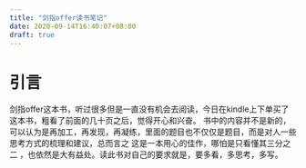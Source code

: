 ```yaml
---
title: "剑指offer读书笔记"
date: 2020-09-14T16:40:07+08:00
draft: true
---
```


# 引言

剑指offer这本书，听过很多但是一直没有机会去阅读，今日在kindle上下单买了这本书，粗看了前面的几十页之后，觉得开心和兴奋。
书中的内容并不是新的，可以认为是再加工，再发现，再凝练，里面的题目也不仅仅是题目，而是对人一些思考方式的梳理和建议，总而言之
这是一本用心的佳作，哪怕是只看懂其三分之二 ，也依然是大有益处。读此书对自己的要求就是，要多看，多思考，多写。

